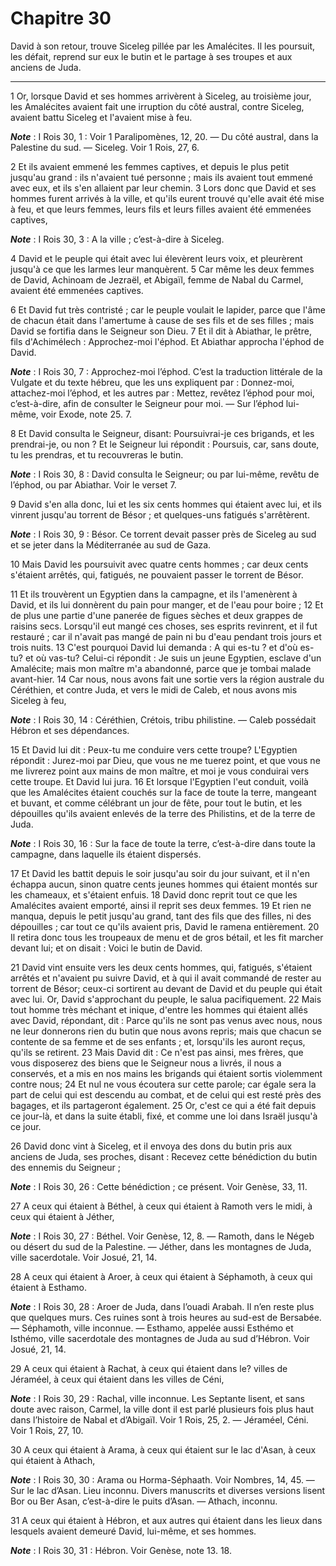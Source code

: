 # Chapitre 30

David à son retour, trouve Siceleg pillée par les Amalécites.
Il les poursuit, les défait, reprend sur eux le butin et le partage à ses troupes et aux anciens de Juda.

***

1 Or, lorsque David et ses hommes arrivèrent à Siceleg, au troisième jour, les Amalécites avaient fait une irruption du côté austral, contre Siceleg, avaient battu Siceleg et l'avaient mise à feu.

***Note*** :  I Rois 30, 1 : Voir 1 Paralipomènes, 12, 20. ― Du côté austral, dans la Palestine du sud. ― Siceleg. Voir 1 Rois, 27, 6.

2 Et ils avaient emmené les femmes captives, et depuis le plus petit jusqu'au grand : ils n'avaient tué personne ; mais ils avaient tout emmené avec eux, et ils s'en allaient par leur chemin. 3 Lors donc que David et ses hommes furent arrivés à la ville, et qu'ils eurent trouvé qu'elle avait été mise à feu, et que leurs femmes, leurs fils et leurs filles avaient été emmenées captives,

***Note*** :  I Rois 30, 3 : A la ville ; c’est-à-dire à Siceleg.

4 David et le peuple qui était avec lui élevèrent leurs voix, et pleurèrent jusqu'à ce que les larmes leur manquèrent. 5 Car même les deux femmes de David, Achinoam de Jezraël, et Abigaïl, femme de Nabal du Carmel, avaient été emmenées captives.


6 Et David fut très contristé ; car le peuple voulait le lapider, parce que l'âme de chacun était dans l'amertume à cause de ses fils et de ses filles ; mais David se fortifia dans le Seigneur son Dieu. 7 Et il dit à Abiathar, le prêtre, fils d'Achimélech : Approchez-moi l'éphod. Et Abiathar approcha l'éphod de David.

***Note*** :  I Rois 30, 7 : Approchez-moi l’éphod. C’est la traduction littérale de la Vulgate et du texte hébreu, que les uns expliquent par : Donnez-moi, attachez-moi l’éphod, et les autres par : Mettez, revêtez l’éphod pour moi, c’est-à-dire, afin de consulter le Seigneur pour moi. ― Sur l’éphod lui-même, voir Exode, note 25. 7.

8 Et David consulta le Seigneur, disant: Poursuivrai-je ces brigands, et les prendrai-je, ou non ? Et le Seigneur lui répondit : Poursuis, car, sans doute, tu les prendras, et tu recouvreras le butin.

***Note*** :  I Rois 30, 8 : David consulta le Seigneur; ou par lui-même, revêtu de l’éphod, ou par Abiathar. Voir le verset 7.

9 David s'en alla donc, lui et les six cents hommes qui étaient avec lui, et ils vinrent jusqu'au torrent de Bésor ; et quelques-uns fatigués s'arrêtèrent.

***Note*** :  I Rois 30, 9 : Bésor. Ce torrent devait passer près de Siceleg au sud et se jeter dans la Méditerranée au sud de Gaza.

10 Mais David les poursuivit avec quatre cents hommes ; car deux cents s'étaient arrêtés, qui, fatigués, ne pouvaient passer le torrent de Bésor.


11 Et ils trouvèrent un Egyptien dans la campagne, et ils l'amenèrent à David, et ils lui donnèrent du pain pour manger, et de l'eau pour boire ; 12 Et de plus une partie d'une panerée de figues sèches et deux grappes de raisins secs. Lorsqu'il eut mangé ces choses, ses esprits revinrent, et il fut restauré ; car il n'avait pas mangé de pain ni bu d'eau pendant trois jours et trois nuits. 13 C'est pourquoi David lui demanda : A qui es-tu ? et d'où es-tu? et où vas-tu? Celui-ci répondit : Je suis un jeune Egyptien, esclave d'un Amalécite; mais mon maître m'a abandonné, parce que je tombai malade avant-hier. 14 Car nous, nous avons fait une sortie vers la région australe du Céréthien, et contre Juda, et vers le midi de Caleb, et nous avons mis Siceleg à feu,

***Note*** :  I Rois 30, 14 : Céréthien, Crétois, tribu philistine. ― Caleb possédait Hébron et ses dépendances.

15 Et David lui dit : Peux-tu me conduire vers cette troupe? L'Egyptien répondit : Jurez-moi par Dieu, que vous ne me tuerez point, et que vous ne me livrerez point aux mains de mon maître, et moi je vous conduirai vers cette troupe. Et David lui jura. 16 Et lorsque l'Egyptien l'eut conduit, voilà que les Amalécites étaient couchés sur la face de toute la terre, mangeant et buvant, et comme célébrant un jour de fête, pour tout le butin, et les dépouilles qu'ils avaient enlevés de la terre des Philistins, et de la terre de Juda.

***Note*** :  I Rois 30, 16 : Sur la face de toute la terre, c’est-à-dire dans toute la campagne, dans laquelle ils étaient dispersés.

17 Et David les battit depuis le soir jusqu'au soir du jour suivant, et il n'en échappa aucun, sinon quatre cents jeunes hommes qui étaient montés sur les chameaux, et s'étaient enfuis. 18 David donc reprit tout ce que les Amalécites avaient emporté, ainsi il reprit ses deux femmes. 19 Et rien ne manqua, depuis le petit jusqu'au grand, tant des fils que des filles, ni des dépouilles ; car tout ce qu'ils avaient pris, David le ramena entièrement. 20 Il retira donc tous les troupeaux de menu et de gros bétail, et les fit marcher devant lui; et on disait : Voici le butin de David.


21 David vint ensuite vers les deux cents hommes, qui, fatigués, s'étaient arrêtés et n'avaient pu suivre David, et à qui il avait commandé de rester au torrent de Bésor; ceux-ci sortirent au devant de David et du peuple qui était avec lui. Or, David s'approchant du peuple, le salua pacifiquement. 22 Mais tout homme très méchant et inique, d'entre les hommes qui étaient allés avec David, répondant, dit : Parce qu'ils ne sont pas venus avec nous, nous ne leur donnerons rien du butin que nous avons repris; mais que chacun se contente de sa femme et de ses enfants ; et, lorsqu'ils les auront reçus, qu'ils se retirent. 23 Mais David dit : Ce n'est pas ainsi, mes frères, que vous disposerez des biens que le Seigneur nous a livrés, il nous a conservés, et a mis en nos mains les brigands qui étaient sortis violemment contre nous; 24 Et nul ne vous écoutera sur cette parole; car égale sera la part de celui qui est descendu au combat, et de celui qui est resté près des bagages, et ils partageront également. 25 Or, c'est
ce qui a été fait depuis ce jour-là, et dans la suite établi, fixé, et comme une loi dans Israël jusqu'à ce jour.


26 David donc vint à Siceleg, et il envoya des dons du butin pris aux anciens de Juda, ses proches, disant : Recevez cette bénédiction du butin des ennemis du Seigneur ;

***Note*** :  I Rois 30, 26 : Cette bénédiction ; ce présent. Voir Genèse, 33, 11.

27 A ceux qui étaient à Béthel, à ceux qui étaient à Ramoth vers le midi, à ceux qui étaient à Jéther,

***Note*** :  I Rois 30, 27 : Béthel. Voir Genèse, 12, 8. ― Ramoth, dans le Négeb ou désert du sud de la Palestine. ― Jéther, dans les montagnes de Juda, ville sacerdotale. Voir Josué, 21, 14.

28 A ceux qui étaient à Aroer, à ceux qui étaient à Séphamoth, à ceux qui étaient à Esthamo.

***Note*** :  I Rois 30, 28 : Aroer de Juda, dans l’ouadi Arabah. Il n’en reste plus que quelques murs. Ces ruines sont à trois heures au sud-est de Bersabée. ― Séphamoth, ville inconnue. ― Esthamo, appelée aussi Esthémo et Isthémo, ville sacerdotale des montagnes de Juda au sud d’Hébron. Voir Josué, 21, 14.

29 A ceux qui étaient à Rachat, à ceux qui étaient dans le? villes de Jéraméel, à ceux qui étaient dans les villes de Céni,

***Note*** :  I Rois 30, 29 : Rachal, ville inconnue. Les Septante lisent, et sans doute avec raison, Carmel, la ville dont il est parlé plusieurs fois plus haut dans l’histoire de Nabal et d’Abigaïl. Voir 1 Rois, 25, 2. ― Jéraméel, Céni. Voir 1 Rois, 27, 10.

30 A ceux qui étaient à Arama, à ceux qui étaient sur le lac d'Asan, à ceux qui étaient à Athach,

***Note*** :  I Rois 30, 30 : Arama ou Horma-Séphaath. Voir Nombres, 14, 45. ― Sur le lac d’Asan. Lieu inconnu. Divers manuscrits et diverses versions lisent Bor ou Ber Asan, c’est-à-dire le puits d’Asan. ― Athach, inconnu.

31 A ceux qui étaient à Hébron, et aux autres qui étaient dans les lieux dans lesquels avaient demeuré David, lui-même, et ses hommes.

***Note*** :  I Rois 30, 31 : Hébron. Voir Genèse, note 13. 18.

